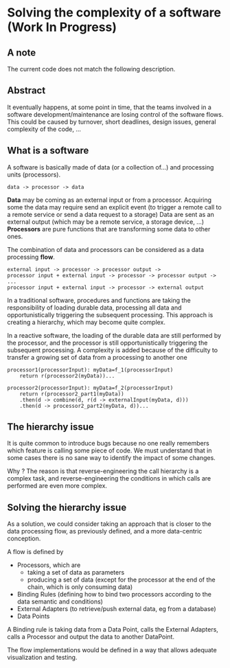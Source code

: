 # Solving the complexity of a software (Work In Progress)
## A note
The current code does not match the following description.

## Abstract

It eventually happens, at some point in time, that the teams involved in a software development/maintenance are losing control of the software flows. This could be caused by turnover, short deadlines, design issues, general complexity of the code, ...

## What is a software
A software is basically made of data (or a collection of...) and processing units (processors).
```
data -> processor -> data
```

**Data** may be coming as an external input or from a processor. 
Acquiring some the data may require send an explicit event (to trigger a remote call to a remote service or send a data request to a storage)
Data are sent as an external output (which may be a remote service, a storage device, ...) 
**Processors** are pure functions that are transforming some data to other ones.

The combination of data and processors can be considered as a data processing **flow**.
```                 
external input -> processor -> processor output ->
processor input + external input -> processor -> processor output ->
...
processor input + external input -> processor -> external output
```

In a traditional software, procedures and functions are taking the responsibility of loading durable data, processing all data and opportunistically triggering the subsequent processing. This approach is creating a hierarchy, which may become quite complex.

In a reactive software, the loading of the durable data are still performed by the processor, and the processor is still opportunistically triggering the subsequent processing. A complexity is added because of the difficulty to transfer a growing set of data from a processing to another one
```
processor1(processorInput): myData=f_1(processorInput)
    return r(processor2(myData))...

processor2(processorInput): myData=f_2(processorInput)
    return r(processor2_part1(myData))
    .then(d -> combine(d, r(d -> externalInput(myData, d)))
    .then(d -> processor2_part2(myData, d))...
```

## The hierarchy issue
It is quite common to introduce bugs because no one really remembers which feature is calling some piece of code. We must understand that in some cases there is no sane way to identify the impact of some changes.

Why ? The reason is that reverse-engineering the call hierarchy is a complex task, and reverse-engineering the conditions in which calls are performed are even more complex.

## Solving the hierarchy issue
As a solution, we could consider taking an approach that is closer to the data processing flow, as previously defined, and a more data-centric conception.

A flow is defined by 
* Processors, which are 
   * taking a set of data as parameters
   * producing a set of data (except for the processor at the end of the chain, which is only consuming data)
* Binding Rules (defining how to bind two processors according to the data semantic and conditions)
* External Adapters (to retrieve/push external data, eg from a database)
* Data Points

A Binding rule is taking data from a Data Point, calls the External Adapters, calls a Processor and output the data to another DataPoint.  

The flow implementations would be defined in a way that allows adequate visualization and testing.





